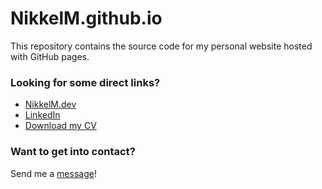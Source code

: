 # NikkelM.github.io

This repository contains the source code for my personal website hosted with GitHub pages.

### Looking for some direct links?

- [NikkelM.dev](https://nikkelm.dev/)
- [LinkedIn](https://www.linkedin.com/in/nikkel-mollenhauer/)
- [Download my CV](https://github.com/NikkelM/resume/releases/latest/download/mollenhauer_resume.pdf)

### Want to get into contact?

Send me a [message](mailto:contact@nikkelm.dev)!